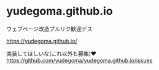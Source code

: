 # yudegoma.github.io

ウェブページ改造プルリク歓迎デス

https://yudegoma.github.io/

実装してほしいな(これ以外も募集)❤️
https://github.com/yudegoma/yudegoma.github.io/issues

